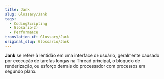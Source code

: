 ```yaml
---
title: Jank
slug: Glossary/Jank
tags:
  - CodingScripting
  - Glosário(2)
  - Performance
translation_of: Glossary/Jank
original_slug: Glossario/Jank
---
```

<p><strong>Jank</strong> se refere à lentidão em uma interface de usuário, geralmente causado por execução de tarefas longas na Thread principal, o bloqueio de renderização, ou esforço demais do processador com processos em segundo plano.</p>
